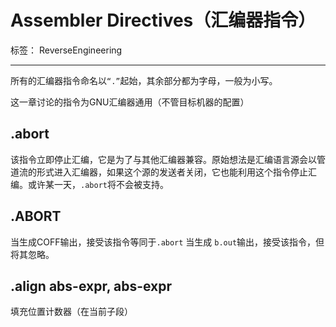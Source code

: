 ﻿# Assembler Directives（汇编器指令） 

标签： ReverseEngineering

---

所有的汇编器指令命名以`“.”`起始，其余部分都为字母，一般为小写。

这一章讨论的指令为GNU汇编器通用（不管目标机器的配置）

## .abort

该指令立即停止汇编，它是为了与其他汇编器兼容。原始想法是汇编语言源会以管道流的形式进入汇编器，如果这个源的发送者关闭，它也能利用这个指令停止汇编。或许某一天，`.abort`将不会被支持。

## .ABORT

当生成COFF输出，接受该指令等同于`.abort`
当生成 `b.out`输出，接受该指令，但将其忽略。

## .align abs-expr, abs-expr

填充位置计数器（在当前子段）




